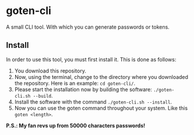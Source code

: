 # goten-cli

A small CLI tool. With which you can generate passwords or tokens.

## Install

In order to use this tool, you must first install it. This is done as follows:

1) You download this repository.
2) Now, using the terminal, change to the directory where you downloaded the repository. Here is an example: `cd goten-cli/`.
3) Please start the installation now by building the software: `./goten-cli.sh --build`.
4) Install the software with the command `./goten-cli.sh --install`.
5) Now you can use the goten command throughout your system. Like this `goten <length>`.
   
**P.S.: My fan revs up from 50000 characters passwords!**
